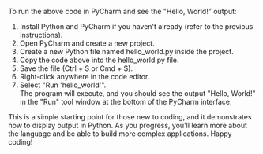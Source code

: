 To run the above code in PyCharm and see the "Hello, World!" output:  
  
1. Install Python and PyCharm if you haven't already (refer to the previous instructions).
2. Open PyCharm and create a new project.
3. Create a new Python file named hello_world.py inside the project.
4. Copy the code above into the hello_world.py file.
5. Save the file (Ctrl + S or Cmd + S).
6. Right-click anywhere in the code editor.
7. Select "Run 'hello_world'".  
The program will execute, and you should see the output "Hello, World!" in the "Run" tool window at the bottom of the PyCharm interface.  
  
This is a simple starting point for those new to coding, and it demonstrates how to display output in Python. As you progress, you'll learn more about the language and be able to build more complex applications. Happy coding!
